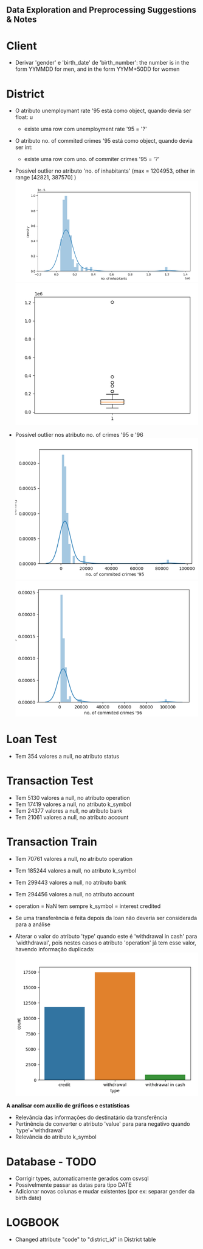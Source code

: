 ## Data Exploration and Preprocessing Suggestions & Notes

# Client
- Derivar 'gender' e 'birth_date' de 'birth_number': the number is in the form YYMMDD for men, and in the form YYMM+50DD for women

# District
- O atributo unemploymant rate '95 está como object, quando devia ser float: u
    - existe uma row com unemployment rate '95 = '?' 
- O atributo no. of commited crimes '95 está como object, quando devia ser int:
    - existe uma row com uno. of commiter crimes '95 = '?' 

- Possível outlier no atributo 'no. of inhabitants' (max = 1204953, other in range [42821, 387570] )
![](images/district_inhabitants_distplot.png)
![](images/district_inhabitants_boxplot.png)

- Possível outlier nos atributo no. of crimes '95 e '96
![](images/district_commited_crimes.png)
![](images/district_commited_crimes2.png)

# Loan Test
- Tem 354 valores a null, no atributo status

# Transaction Test
- Tem 5130 valores a null, no atributo operation
- Tem 17419 valores a null, no atributo k_symbol
- Tem 24377 valores a null, no atributo bank
- Tem 21061 valores a null, no atributo account

# Transaction Train
- Tem 70761 valores a null, no atributo operation
- Tem 185244 valores a null, no atributo k_symbol
- Tem 299443 valores a null, no atributo bank
- Tem 294456 valores a null, no atributo account

- operation = NaN tem sempre k_symbol = interest credited

- Se uma transferência é feita depois da loan não deveria ser considerada para a análise
- Alterar o valor do atributo 'type' quando este é 'withdrawal in cash' para 'widthdrawal', pois nestes casos o atributo 'operation' já tem esse valor, havendo informação duplicada:
![](images/transaction_type.png)

**A analisar com auxílio de gráficos e estatísticas**
- Relevância das informações do destinatário da transferência
- Pertinência de converter o atributo 'value' para para negativo quando 'type'='withdrawal'
- Relevância do atributo k_symbol

# Database - TODO
- Corrigir types, automaticamente gerados com csvsql
- Possivelmente passar as datas para tipo DATE
- Adicionar novas colunas e mudar existentes (por ex: separar gender da birth date)

# LOGBOOK

- Changed attribute "code" to "district_id" in District table